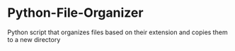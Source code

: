 # Python-File-Organizer
Python script that organizes files based on their extension and copies them to a new directory
